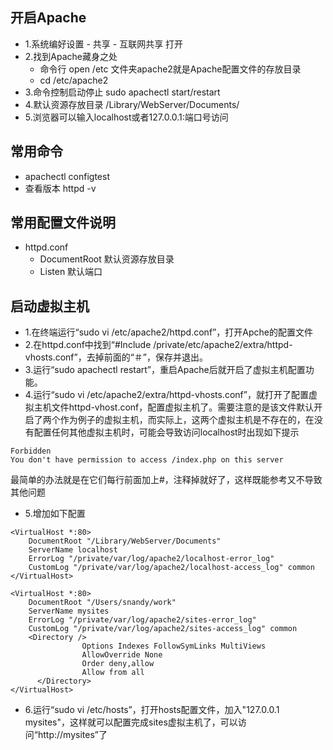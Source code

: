 
## 开启Apache

- 1.系统编好设置 - 共享 - 互联网共享 打开
- 2.找到Apache藏身之处
  - 命令行 open /etc 文件夹apache2就是Apache配置文件的存放目录
  - cd /etc/apache2
- 3.命令控制启动停止 sudo apachectl start/restart
- 4.默认资源存放目录 /Library/WebServer/Documents/
- 5.浏览器可以输入localhost或者127.0.0.1:端口号访问

## 常用命令

- apachectl configtest
- 查看版本 httpd -v

## 常用配置文件说明

- httpd.conf
  - DocumentRoot 默认资源存放目录
  - Listen 默认端口

## 启动虚拟主机

- 1.在终端运行“sudo vi /etc/apache2/httpd.conf”，打开Apche的配置文件
- 2.在httpd.conf中找到“#Include /private/etc/apache2/extra/httpd-vhosts.conf”，去掉前面的“＃”，保存并退出。
- 3.运行“sudo apachectl restart”，重启Apache后就开启了虚拟主机配置功能。
- 4.运行“sudo vi /etc/apache2/extra/httpd-vhosts.conf”，就打开了配置虚拟主机文件httpd-vhost.conf，配置虚拟主机了。需要注意的是该文件默认开启了两个作为例子的虚拟主机，而实际上，这两个虚拟主机是不存在的，在没有配置任何其他虚拟主机时，可能会导致访问localhost时出现如下提示

```
Forbidden
You don't have permission to access /index.php on this server
```
最简单的办法就是在它们每行前面加上#，注释掉就好了，这样既能参考又不导致其他问题

- 5.增加如下配置

```
<VirtualHost *:80>
    DocumentRoot "/Library/WebServer/Documents"
    ServerName localhost
    ErrorLog "/private/var/log/apache2/localhost-error_log"
    CustomLog "/private/var/log/apache2/localhost-access_log" common
</VirtualHost>

<VirtualHost *:80>
    DocumentRoot "/Users/snandy/work"
    ServerName mysites
    ErrorLog "/private/var/log/apache2/sites-error_log"
    CustomLog "/private/var/log/apache2/sites-access_log" common
    <Directory />
                Options Indexes FollowSymLinks MultiViews
                AllowOverride None
                Order deny,allow
                Allow from all
      </Directory>
</VirtualHost>
```

- 6.运行“sudo vi /etc/hosts”，打开hosts配置文件，加入"127.0.0.1 mysites"，这样就可以配置完成sites虚拟主机了，可以访问“http://mysites”了

